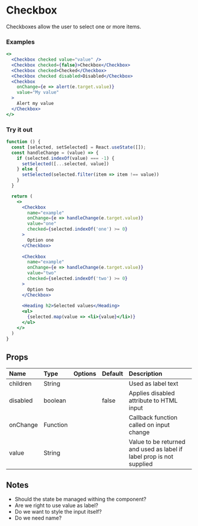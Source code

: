 # Checkbox

Checkboxes allow the user to select one or more items.

### Examples

```.jsx
<>
  <Checkbox checked value="value" />
  <Checkbox checked={false}>Checkbox</Checkbox>
  <Checkbox checked>Checked</Checkbox>
  <Checkbox checked disabled>Disabled</Checkbox>
  <Checkbox
    onChange={e => alert(e.target.value)}
    value="My value"
  >
    Alert my value
  </Checkbox>
</>
```

### Try it out

```.jsx
function () {
  const [selected, setSelected] = React.useState([]);
  const handleChange = (value) => {
    if (selected.indexOf(value) === -1) {
      setSelected([...selected, value])
    } else {
      setSelected(selected.filter(item => item !== value))
    }
  }

  return (
    <>
      <Checkbox
        name="example"
        onChange={e => handleChange(e.target.value)}
        value="one"
        checked={selected.indexOf('one') >= 0}
      >
        Option one
      </Checkbox>
      
      <Checkbox
        name="example"
        onChange={e => handleChange(e.target.value)}
        value="two"
        checked={selected.indexOf('two') >= 0}
      >
        Option two
      </Checkbox>
      
      <Heading h2>Selected values</Heading>
      <ul>
        {selected.map(value => <li>{value}</li>)}
      </ul>
    </>
  )
}
```

## Props

| Name | Type | Options | Default | Description |
| :- | :- | :-: | :- | :- |
| children | String | |  | Used as label text |
| disabled | boolean | | false | Applies disabled attribute to HTML input |
| onChange | Function | |  | Callback function called on input change|
| value | String | | | Value to be returned and used as label if label prop is not supplied |

## Notes

* Should the state be managed withing the component?
* Are we right to use value as label?
* Do we want to style the input itself?
* Do we need name?
